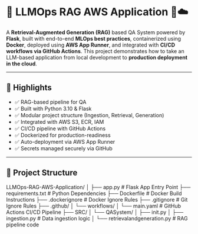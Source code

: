 # 🚀 LLMOps RAG AWS Application 🧠☁️

A **Retrieval-Augmented Generation (RAG)** based QA System powered by **Flask**, built with end-to-end **MLOps best practices**, containerized using **Docker**, deployed using **AWS App Runner**, and integrated with **CI/CD workflows via GitHub Actions**. This project demonstrates how to take an LLM-based application from local development to **production deployment in the cloud**.

---

## 📌 Highlights

- ✅ RAG-based pipeline for QA
- ✅ Built with Python 3.10 & Flask
- ✅ Modular project structure (Ingestion, Retrieval, Generation)
- ✅ Integrated with AWS S3, ECR, IAM
- ✅ CI/CD pipeline with GitHub Actions
- ✅ Dockerized for production-readiness
- ✅ Auto-deployment via AWS App Runner
- ✅ Secrets managed securely via GitHub

---

## 📂 Project Structure
LLMOps-RAG-AWS-Application/ │ ├── app.py # Flask App Entry Point ├── requirements.txt # Python Dependencies ├── Dockerfile # Docker Build Instructions ├── .dockerignore # Docker Ignore Rules ├── .gitignore # Git Ignore Rules ├── .github/ │ └── workflows/ │ └── main.yaml # GitHub Actions CI/CD Pipeline ├── SRC/ │ └── QASystem/ │ ├── init.py │ ├── ingestion.py # Data ingestion logic │ └── retrievalandgeneration.py # RAG pipeline code

